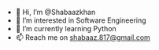 - 👋 Hi, I’m @Shabaazkhan
- 👀 I’m interested in Software Engineering
- 🌱 I’m currently learning Python
- 📫 Reach me on shabaaz.817@gmail.com

<!---
Shabaazkhan/Shabaazkhan is a ✨ special ✨ repository because its `README.md` (this file) appears on your GitHub profile.
You can click the Preview link to take a look at your changes.
--->
